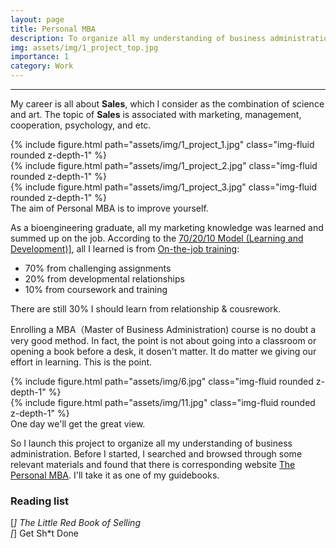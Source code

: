 ```yaml
---
layout: page
title: Personal MBA
description: To organize all my understanding of business administration.
img: assets/img/1_project_top.jpg
importance: 1
category: Work
---
```


***

My career is all about **Sales**, which I consider as the combination of science and art. The topic of **Sales** is associated with marketing, management, cooperation, psychology, and etc.

<div class="row">
    <div class="col-sm mt-3 mt-md-0">
        {% include figure.html path="assets/img/1_project_1.jpg" class="img-fluid rounded z-depth-1" %}
    </div>
    <div class="col-sm mt-3 mt-md-0">
        {% include figure.html path="assets/img/1_project_2.jpg" class="img-fluid rounded z-depth-1" %}
    </div>
    <div class="col-sm mt-3 mt-md-0">
        {% include figure.html path="assets/img/1_project_3.jpg" class="img-fluid rounded z-depth-1" %}
    </div>
</div>
<div class="caption">
    The aim of Personal MBA is to improve yourself.
</div>

As a bioengineering graduate, all my marketing knowledge was learned and summed up on the job. According to the <a href="https://en.wikipedia.org/wiki/70/20/10_Model_(Learning_and_Development))" target="_blank" rel="noopener noreferrer">70/20/10 Model (Learning and Development)]</a>, all I learned is from <a href="https://en.wikipedia.org/wiki/On-the-job_training" target="_blank" rel="noopener noreferrer">On-the-job training</a>:

- 70% from challenging assignments
- 20% from developmental relationships
- 10% from coursework and training

There are still 30% I should learn from relationship & cousrework.

Enrolling a MBA（Master of Business Administration) course is no doubt a very good method. In fact, the point is not about going into a classroom or opening a book before a desk, it dosen't matter. It do matter we giving our effort in learning. This is the point.

<div class="row justify-content-sm-center">
    <div class="col-sm-8 mt-3 mt-md-0">
        {% include figure.html path="assets/img/6.jpg"  class="img-fluid rounded z-depth-1" %}
    </div>
    <div class="col-sm-4 mt-3 mt-md-0">
        {% include figure.html path="assets/img/11.jpg"  class="img-fluid rounded z-depth-1" %}
    </div>
</div>
<div class="caption">
    One day we'll get the great view.
</div>

So I launch this project to organize all my understanding of business administration. Before I started, I searched and browsed through some relevant materials and found that there is corresponding website <a href="https://personalmba.com" target="_blank" rel="noopener noreferrer">The Personal MBA</a>. I'll take it as one of my guidebooks.

### Reading list

[*] The Little Red Book of Selling    
[*] Get Sh*t Done